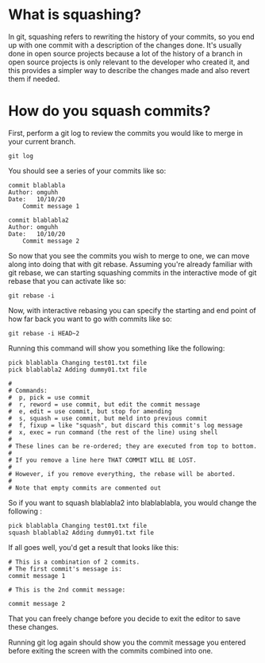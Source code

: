 # What is squashing?

In git, squashing refers to rewriting the history of your commits, so you end up with one commit with a description of the changes done. 
It's usually done in open source projects because a lot of the history of a branch in open source projects is only relevant to the developer who created it, and this provides a simpler way to describe the changes made and also revert them if needed.

# How do you squash commits?

First, perform a git log to review the commits you would like to merge in your current branch.

```
git log
```

You should see a series of your commits like so:

```
commit blablabla
Author: omguhh 
Date:   10/10/20
    Commit message 1

commit blablabla2
Author: omguhh 
Date:   10/10/20
    Commit message 2
```

So now that you see the commits you wish to merge to one, we can move along into doing that with git rebase. Assuming you're already familiar with git rebase, we can starting squashing commits in the interactive mode of git rebase that you can activate like so:

```
git rebase -i 
```

Now, with interactive rebasing you can specify the starting and end point of how far back you want to go with commits like so: 

```
git rebase -i HEAD~2
```

Running this command will show you something like the following: 

```
pick blablabla Changing test01.txt file
pick blablabla2 Adding dummy01.txt file

#
# Commands:
#  p, pick = use commit
#  r, reword = use commit, but edit the commit message
#  e, edit = use commit, but stop for amending
#  s, squash = use commit, but meld into previous commit
#  f, fixup = like "squash", but discard this commit's log message
#  x, exec = run command (the rest of the line) using shell
#
# These lines can be re-ordered; they are executed from top to bottom.
#
# If you remove a line here THAT COMMIT WILL BE LOST.
#
# However, if you remove everything, the rebase will be aborted.
#
# Note that empty commits are commented out
```

So if you want to squash blablabla2 into blablablabla, you would change the following :

```
pick blablabla Changing test01.txt file
squash blablabla2 Adding dummy01.txt file

```

If all goes well, you'd get a result that looks like this:

```
# This is a combination of 2 commits.
# The first commit's message is:
commit message 1

# This is the 2nd commit message:

commit message 2

```

That you can freely change before you decide to exit the editor to save these changes.

Running git log again should show you the commit message you entered before exiting the screen with the commits combined into one.